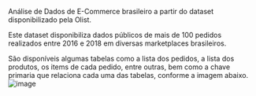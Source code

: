 Análise de Dados de E-Commerce brasileiro a partir do dataset disponibilizado pela Olist.

Este dataset disponibiliza dados públicos de mais de 100 pedidos realizados entre 2016 e 2018 em diversas marketplaces brasileiros.

São disponíveis algumas tabelas como a lista dos pedidos, a lista dos produtos, os items de cada pedido, entre outras, bem como a chave primaria que relaciona cada uma das tabelas, conforme a imagem abaixo.
![image](https://github.com/gsalmei/Ecommerce_SQL/assets/134868461/db8a7a84-1bdb-4188-a1fb-691d8b5df81e)
